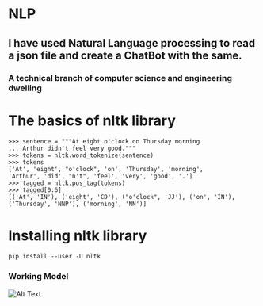 # NLP
## I have used Natural Language processing to read a json file and create a ChatBot with the same.
### A technical branch of computer science and engineering dwelling 

# The basics of nltk library

```>>> import nltk
>>> sentence = """At eight o'clock on Thursday morning
... Arthur didn't feel very good."""
>>> tokens = nltk.word_tokenize(sentence)
>>> tokens
['At', 'eight', "o'clock", 'on', 'Thursday', 'morning',
'Arthur', 'did', "n't", 'feel', 'very', 'good', '.']
>>> tagged = nltk.pos_tag(tokens)
>>> tagged[0:6]
[('At', 'IN'), ('eight', 'CD'), ("o'clock", 'JJ'), ('on', 'IN'),
('Thursday', 'NNP'), ('morning', 'NN')] 
```

# Installing nltk library

```pip install --user -U nltk ```

### Working Model

![Alt Text](https://drive.google.com/file/d/17hBuS1RrOWEv3Pzjn5bK2oyFMlW8FQBn/view?usp=sharing)

